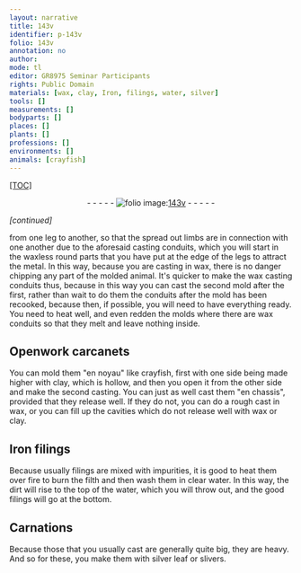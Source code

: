```yaml
---
layout: narrative
title: 143v
identifier: p-143v
folio: 143v
annotation: no
author:
mode: tl
editor: GR8975 Seminar Participants
rights: Public Domain
materials: [wax, clay, Iron, filings, water, silver]
tools: []
measurements: []
bodyparts: []
places: []
plants: []
professions: []
environments: []
animals: [crayfish]
---
```


<p><a href="{{ site.baseurl }}/diplomatic/">[TOC]</a></p><div class="folio" align="center">- - - - - <a href="http://gallica.bnf.fr/ark:/12148/btv1b10500001g/f292.image" target="_blank"><img src="https://cu-mkp.github.io/2017-workshop-edition/assets/photo-icon.png" alt="folio image: " style="display:inline-block; margin-bottom:-3px;"/>143v</a> - - - - - </div>  
 
*[continued]*
  
from one leg to another, so that the spread out limbs are in connection with one another due to the aforesaid casting conduits, which you will start in the waxless round parts that you have put at the edge of the legs to attract the metal. In this way, because you are casting in <span class="m">wax</span>, there is no danger chipping any part of the molded animal. It's quicker to make the <span class="m">wax</span> casting conduits thus, because in this way <span class="sup">you can</span> cast the second mold after <span class="sup">the first</span>, rather than wait to do them <span class="sup">the conduits</span> after the mold has been recooked, because then, if possible, you will need to have everything ready. You need to heat well, and even redden the molds where there are <span class="m">wax</span> conduits so that they melt and leave nothing inside.

 
  

## Openwork carcanets

 
You can mold them "en noyau" like <span class="al">crayfish</span>, first with one side being made higher with <span class="m">clay</span>, which is hollow, and then you open <span class="sup">it</span> from the other side and make the second casting. You can just as well cast <span class="sup">them</span> "en chassis", provided that they release well. If they do not, you can do a rough cast in <span class="m">wax</span>, or you can fill up the cavities which do not release well with <span class="m">wax</span> or <span class="m">clay</span>.
 
 
  

## <span class="m">Iron</span> filings 

 
Because usually <span class="m">filings</span> are mixed with impurities, it is good to heat them over fire to burn the filth and then wash them in clear <span class="m">water</span>. In this way, the dirt will rise to the top of the <span class="m">water</span>, which you will throw out, and the good filings will go at the bottom.

 
  

## Carnations

 
Because those that you usually cast are generally quite big, they are heavy. And so for these, you make them with <span class="m">silver</span> leaf or slivers.

